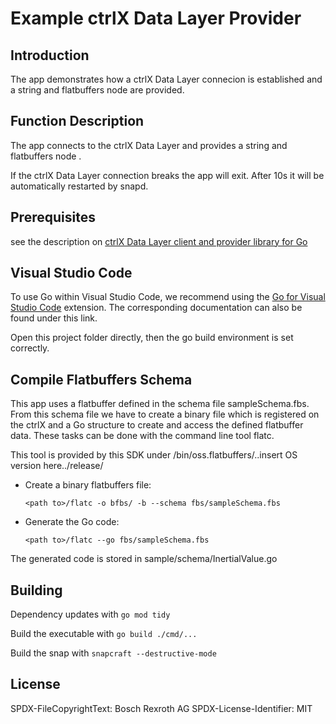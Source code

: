 # Example ctrlX Data Layer Provider

## Introduction

The app demonstrates how a ctrlX Data Layer connecion is established and a string and flatbuffers node are provided.

## Function Description

The app connects to the ctrlX Data Layer and provides a string and flatbuffers node .

If the ctrlX Data Layer connection breaks the app will exit. After 10s it will be automatically restarted by snapd.

## Prerequisites

see the description on [ctrlX Data Layer client and provider library for Go](https://github.com/boschrexroth/ctrlx-datalayer-golang/v2)

## Visual Studio Code

To use Go within Visual Studio Code, we recommend using the [Go for Visual Studio Code](https://github.com/golang/vscode-go) extension. The corresponding documentation can also be found under this link. 

Open this project folder directly, then the go build environment is set correctly. 

## Compile Flatbuffers Schema

This app uses a flatbuffer defined in the schema file sampleSchema.fbs. From this schema file we have to create a binary file which is registered on the ctrlX and a Go structure to create and access the defined flatbuffer data. These tasks can be done with the command line tool flatc.

This tool is provided by this SDK under /bin/oss.flatbuffers/..insert OS version here../release/

* Create a binary flatbuffers file:

    `<path to>/flatc -o bfbs/ -b --schema fbs/sampleSchema.fbs`

* Generate the Go code:

    `<path to>/flatc --go fbs/sampleSchema.fbs`

The generated code is stored in sample/schema/InertialValue.go

## Building

Dependency updates with `go mod tidy`

Build the executable with `go build ./cmd/...`

Build the snap with `snapcraft --destructive-mode`

## License

SPDX-FileCopyrightText: Bosch Rexroth AG
SPDX-License-Identifier: MIT
